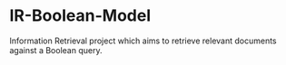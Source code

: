 # IR-Boolean-Model
Information Retrieval project which aims to retrieve relevant documents against a Boolean query. 
